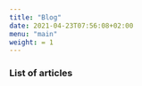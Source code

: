 ```yaml
---
title: "Blog"
date: 2021-04-23T07:56:08+02:00
menu: "main"
weight: = 1
---
```


### List of articles
